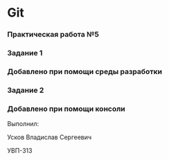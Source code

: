 # Git

### Практическая работа №5

### Задание 1

### Добавлено при помощи среды разработки

### Задание 2

### Добавлено при помощи консоли

Выполнил:

Усков Владислав Сергеевич

УВП-313